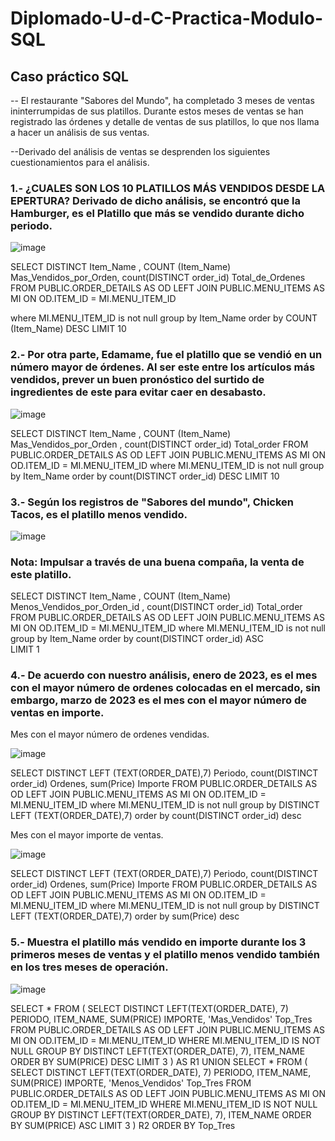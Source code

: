 # Diplomado-U-d-C-Practica-Modulo-SQL

## Caso práctico SQL

-- El restaurante "Sabores del Mundo", ha completado 3 meses de ventas ininterrumpidas de sus platillos. 
Durante estos meses de ventas se han registrado las órdenes y detalle de ventas de sus platillos, lo que nos llama a hacer un análisis de sus ventas.

--Derivado del análisis de ventas se desprenden los siguientes cuestionamientos para el análisis.

### 1.- ¿CUALES SON LOS 10 PLATILLOS MÁS VENDIDOS DESDE LA EPERTURA? Derivado de dicho análisis, se encontró que la Hamburger, es el Platillo que más se vendido durante dicho periodo.

![image](https://github.com/user-attachments/assets/1ad7aa39-7c80-4dd4-811c-f182543f9eac)

SELECT
	DISTINCT Item_Name  ,  COUNT (Item_Name) Mas_Vendidos_por_Orden, 
	count(DISTINCT order_id) Total_de_Ordenes
FROM
	PUBLIC.ORDER_DETAILS AS OD
	LEFT JOIN PUBLIC.MENU_ITEMS AS MI ON OD.ITEM_ID = MI.MENU_ITEM_ID

where  MI.MENU_ITEM_ID is not null 
group by Item_Name 
order by COUNT (Item_Name) DESC LIMIT 10

### 2.- Por otra parte, Edamame, fue el platillo que se vendió en un número mayor de órdenes. Al ser este entre los artículos más vendidos, prever un buen pronóstico del surtido de ingredientes de este para evitar caer en desabasto.

![image](https://github.com/user-attachments/assets/3175694f-2d1b-424b-9f19-7118826dc6ed)

SELECT
	DISTINCT Item_Name  ,  COUNT (Item_Name) Mas_Vendidos_por_Orden , count(DISTINCT order_id) Total_order
FROM
	PUBLIC.ORDER_DETAILS AS OD
	LEFT JOIN PUBLIC.MENU_ITEMS AS MI ON OD.ITEM_ID = MI.MENU_ITEM_ID
where  MI.MENU_ITEM_ID is not null 
group by Item_Name 
order by count(DISTINCT order_id)  DESC 
LIMIT 10

### 3.- Según los registros de "Sabores del mundo", Chicken Tacos, es el platillo menos vendido.

![image](https://github.com/user-attachments/assets/2c39c8c4-ae93-4079-9f9b-ed0455d33be4)

### Nota: Impulsar a través de una buena compaña, la venta de este platillo.

SELECT
	DISTINCT Item_Name  ,  COUNT (Item_Name) Menos_Vendidos_por_Orden_id , count(DISTINCT order_id) Total_order
FROM
	PUBLIC.ORDER_DETAILS AS OD
	LEFT JOIN PUBLIC.MENU_ITEMS AS MI ON OD.ITEM_ID = MI.MENU_ITEM_ID
where  MI.MENU_ITEM_ID is not null 
group by Item_Name 
order by count(DISTINCT order_id)  ASC  
LIMIT 1

### 4.- De acuerdo con nuestro análisis, enero de 2023, es el mes con el mayor número de ordenes colocadas en el mercado, sin embargo, marzo de 2023 es el mes con el mayor número de ventas en importe.

Mes con el mayor número de ordenes vendidas.

![image](https://github.com/user-attachments/assets/a5f16eab-e664-4637-b668-ff464345cf15)

SELECT 
DISTINCT LEFT (TEXT(ORDER_DATE),7) Periodo, count(DISTINCT order_id) Ordenes, sum(Price) Importe
FROM
	PUBLIC.ORDER_DETAILS AS OD
	LEFT JOIN PUBLIC.MENU_ITEMS AS MI ON OD.ITEM_ID = MI.MENU_ITEM_ID
where  MI.MENU_ITEM_ID is not null 
group by DISTINCT LEFT (TEXT(ORDER_DATE),7)
order by count(DISTINCT order_id) desc 

Mes con el mayor importe de ventas.

![image](https://github.com/user-attachments/assets/027d6165-d58b-4e47-b246-20cb0c27a967)

SELECT 
DISTINCT LEFT (TEXT(ORDER_DATE),7) Periodo, count(DISTINCT order_id) Ordenes, sum(Price) Importe
FROM
	PUBLIC.ORDER_DETAILS AS OD
	LEFT JOIN PUBLIC.MENU_ITEMS AS MI ON OD.ITEM_ID = MI.MENU_ITEM_ID
where  MI.MENU_ITEM_ID is not null 
group by DISTINCT LEFT (TEXT(ORDER_DATE),7)
order by sum(Price) desc 

### 5.- Muestra el platillo más vendido en importe durante los 3 primeros meses de ventas y el platillo menos vendido también en los tres meses de operación.

![image](https://github.com/user-attachments/assets/d210d3d2-3f9b-496a-af09-84516fa0df55)

SELECT
	*
FROM
	(
		SELECT DISTINCT
			LEFT(TEXT(ORDER_DATE), 7) PERIODO,
			ITEM_NAME,
			SUM(PRICE) IMPORTE,
			'Mas_Vendidos' Top_Tres
		FROM
			PUBLIC.ORDER_DETAILS AS OD
			LEFT JOIN PUBLIC.MENU_ITEMS AS MI ON OD.ITEM_ID = MI.MENU_ITEM_ID
		WHERE
			MI.MENU_ITEM_ID IS NOT NULL
		GROUP BY DISTINCT
			LEFT(TEXT(ORDER_DATE), 7),
			ITEM_NAME
		ORDER BY
			SUM(PRICE) DESC
		LIMIT
			3
	) AS R1
UNION
SELECT
	*
FROM
	(
		SELECT DISTINCT
			LEFT(TEXT(ORDER_DATE), 7) PERIODO,
			ITEM_NAME,
			SUM(PRICE) IMPORTE,
			'Menos_Vendidos' Top_Tres
		FROM
			PUBLIC.ORDER_DETAILS AS OD
			LEFT JOIN PUBLIC.MENU_ITEMS AS MI ON OD.ITEM_ID = MI.MENU_ITEM_ID
		WHERE
			MI.MENU_ITEM_ID IS NOT NULL
		GROUP BY DISTINCT
			LEFT(TEXT(ORDER_DATE), 7),
			ITEM_NAME
		ORDER BY
			SUM(PRICE) ASC
		LIMIT
			3
	) R2
ORDER BY
	Top_Tres

